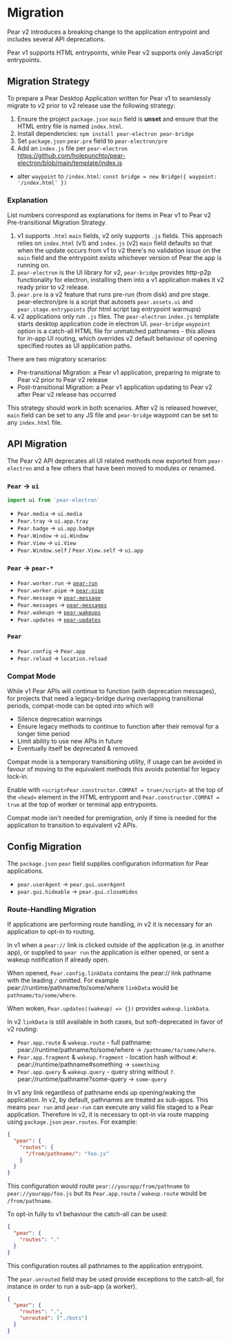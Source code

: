 # Migration

Pear v2 introduces a breaking change to the application entrypoint and includes several API deprecations.

Pear v1 supports HTML entrypoints, while Pear v2 supports only JavaScript entrypoints.

## Migration Strategy

To prepare a Pear Desktop Application written for Pear v1 to seamlessly migrate to v2 prior to v2 release use the following strategy:

1. Ensure the project `package.json` `main` field is **unset** and ensure that the HTML entry file is named `index.html`.
2. Install dependencies: `npm install pear-electron pear-bridge`
3. Set `package.json` `pear.pre` field to `pear-electron/pre`
4. Add an `index.js` file per `pear-electron` https://github.com/holepunchto/pear-electron/blob/main/template/index.js
  * alter `waypoint` to `/index.html`: `const bridge = new Bridge({ waypoint: '/index.html' })`

### Explanation

List numbers correspond as explanations for items in Pear v1 to Pear v2 Pre-transitional Migration Strategy.

1. v1 supports `.html` `main` fields, v2 only supports `.js` fields. This approach relies on `index.html` (v1) and `index.js` (v2) `main` field defaults so that when the update occurs from v1 to v2 there's no validation issue on the `main` field and the entrypoint exists whichever version of Pear the app is running on.
2. `pear-electron` is the UI library for v2, `pear-bridge` provides http-p2p functionality for electron, installing them into a v1 application makes it v2 ready prior to v2 release.
3. `pear.pre` is a v2 feature that runs pre-run (from disk) and pre stage. pear-electron/pre is a script that autosets `pear.assets.ui` and `pear.stage.entrypoints` (for html script tag entrypoint warmups)
4. v2 applications only run `.js` files. The `pear-electron` `index.js` template starts desktop application code in electron UI. `pear-bridge` `waypoint` option is a catch-all HTML file for unmatched pathnames - this allows for in-app UI routing, which overrides v2 default behaviour of opening specified routes as UI application paths.

There are two migratory scenarios:

* Pre-transitional Migration: a Pear v1 application, preparing to migrate to Pear v2 prior to Pear v2 release
* Post-transitional Migration: a Pear v1 application updating to Pear v2 after Pear v2 release has occurred

This strategy should work in both scenarios. After v2 is released however, `main` field can be set to any JS file and `pear-bridge` waypoint can be set to any `index.html` file.


## API Migration

The Pear v2 API deprecates all UI related methods now exported from `pear-electron` and a few others that have been moved to modules or renamed.

### `Pear` -> `ui`

```js
import ui from `pear-electron`
```

* `Pear.media` -> `ui.media`
* `Pear.tray` -> `ui.app.tray`
* `Pear.badge` -> `ui.app.badge`
* `Pear.Window` -> `ui.Window`
* `Pear.View` -> `ui.View`
* `Pear.Window.self` / `Pear.View.self` -> `ui.app`

### `Pear` -> `pear-*`

* `Pear.worker.run` -> [`pear-run`](https://github.com/holepunchto/pear-run)
* `Pear.worker.pipe` -> [`pear-pipe`](https://github.com/holepunchto/pear-pipe)
* `Pear.message` -> [`pear-message`](https://github.com/holepunchto/pear-message)
* `Pear.messages` -> [`pear-messages`](https://github.com/holepunchto/pear-messages)
* `Pear.wakeups` -> [`pear-wakeups`](https://github.com/holepunchto/pear-wakeups)
* `Pear.updates` -> [`pear-updates`](https://github.com/holepunchto/pear-updates)

### `Pear`

* `Pear.config` -> `Pear.app`
* `Pear.reload` -> `location.reload`


### Compat Mode

While v1 Pear APIs will continue to function (with deprecation messages), for projects that need a legacy-bridge during overlapping transitional periods, compat-mode can be opted into which will

* Silence deprecation warnings
* Ensure legacy methods to continue to function after their removal for a longer time period
* Limit ability to use new APIs in future
* Eventually itself be deprecated & removed

Compat mode is a temporary transitioning utility, if usage can be avoided in favour of moving to the equivalent methods this avoids potential for legacy lock-in.

Enable with `<script>Pear.constructor.COMPAT = true</script>` at the top of the `<head>` element in the HTML entrypoint and `Pear.constructor.COMPAT = true` at the top of worker or terminal app entrypoints.

Compat mode isn't needed for premigration, only if time is needed for the application to transition to equivalent v2 APIs.

## Config Migration

The `package.json` `pear` field supplies configuration information for Pear applications.

* `pear.userAgent` -> `pear.gui.userAgent`
* `pear.gui.hideable` -> `pear.gui.closeHides`

### Route-Handling Migration

If applications are performing route handling, in v2 it is necessary for an application to opt-in to routing.

In v1 when a `pear://` link is clicked outside of the application (e.g. in another app), or supplied to `pear run` the application is either opened, or sent a wakeup notification if already open.

When opened, `Pear.config.linkData` contains the pear:// link pathname with the leading `/` omitted. For example pear://runtime/pathname/to/some/where `linkData` would be `pathname/to/some/where`.

When woken, `Pear.updates((wakeup) => {})` provides `wakeup.linkData`.

In v2 `linkData` is still available in both cases, but soft-deprecated in favor of v2 routing:

* `Pear.app.route` & `wakeup.route` - full pathname: pear://runtime/pathname/to/some/where -> `/pathname/to/some/where`.
* `Pear.app.fragment` & `wakeup.fragment` - location hash without `#`: pear://runtime/pathname#something -> `something`
* `Pear.app.query` & `wakeup.query` - query string without `?`. pear://runtime/pathname?some-query -> `some-query`

In v1 any link regardless of pathname ends up opening/waking the application. In v2, by default, pathnames are treated as sub-apps. This means `pear run` and `pear-run` can execute any valid file staged to a Pear application. Therefore in v2, it is necessary to opt-in via route mapping using `package.json` `pear.routes`. For example:

```json
{
  "pear": {
    "routes": {
      "/from/pathname/": "foo.js"
    }
  }
}
```

This configuration would route `pear://yourapp/from/pathname` to `pear://yourapp/foo.js` but its `Pear.app.route` / `wakeup.route` would be `/from/pathname`.

To opt-in fully to v1 behaviour the catch-all can be used:

```json
{
  "pear": {
    "routes": "."
  }
}
```

This configuration routes all pathnames to the application entrypoint.

The `pear.unrouted` field may be used provide exceptions to the catch-all, for instance in order to run a sub-app (a worker).

```json
{
  "pear": {
    "routes": ".",
    "unrouted": ["./bots"]
  }
}
```
